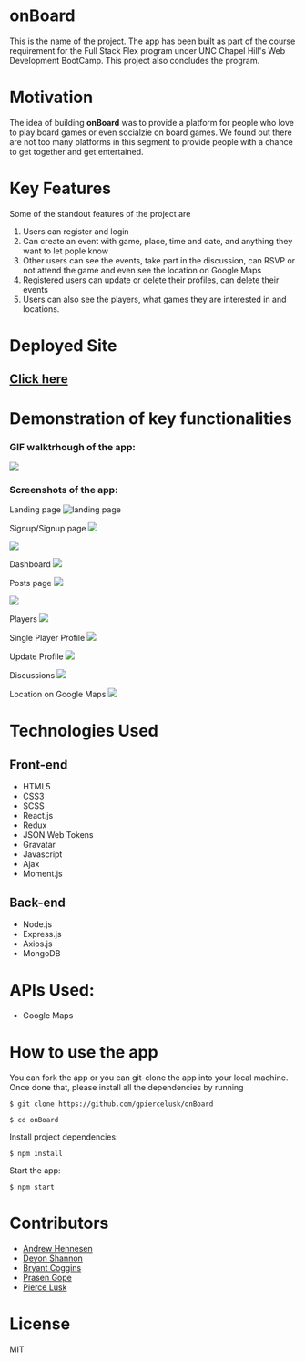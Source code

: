 # onBoard
This is the name of the project. The app has been built as part of the course requirement for the Full Stack Flex program under UNC Chapel Hill's Web Development BootCamp. This project also concludes the program.

# Motivation
The idea of building **onBoard** was to provide a platform for people who love to play board games or even socialzie on board games. We found out there are not too many platforms in this segment to provide people with a chance to get together and get entertained.

# Key Features
Some of the standout features of the project are
1. Users can register and login
2. Can create an event with game, place, time and date, and anything they want to let pople know
3. Other users can see the events, take part in the discussion, can RSVP or not attend the game and even see the location on Google Maps
4. Registered users can update or delete their profiles, can delete their events
5. Users can also see the players, what games they are interested in and locations.

# Deployed Site
## [Click here](https://quiet-fortress-68299.herokuapp.com/)

# Demonstration of key functionalities

### GIF walktrhough of the app:

![](screenshots/onBoard.gif)



### Screenshots of the app:

Landing page
![landing page](screenshots/landingpage.png "The Landing Page")

Signup/Signup page
![](screenshots/signup.png) 

![](screenshots/signin.png) 

Dashboard
![](screenshots/dashboard.png) 

Posts page
![](screenshots/posts1.png) 

![](screenshots/posts2.png) 

Players
![](screenshots/players.png) 

Single Player Profile
![](screenshots/player.png) 

Update Profile
![](screenshots/updateprofile.png) 

Discussions
![](screenshots/discussion.png) 

Location on Google Maps
![](screenshots/map.png)


# Technologies Used

## Front-end

* HTML5
* CSS3
* SCSS
* React.js
* Redux
* JSON Web Tokens
* Gravatar
* Javascript
* Ajax
* Moment.js

## Back-end

* Node.js
* Express.js
* Axios.js
* MongoDB

# APIs Used:

* Google Maps

# How to use the app
You can fork the app or you can git-clone the app into your local machine. Once done that, please install all the dependencies by running 

`$ git clone https://github.com/gpiercelusk/onBoard`

`$ cd onBoard`

Install project dependencies:

`$ npm install`

Start the app:

`$ npm start`

# Contributors

* [Andrew Hennesen](https://github.com/AHennesen)
* [Deyon Shannon](https://github.com/dvshannon)
* [Bryant Coggins](https://github.com/bcoggins78)
* [Prasen Gope](https://github.com/prasengope)
* [Pierce Lusk](https://github.com/gpiercelusk)


# License
MIT